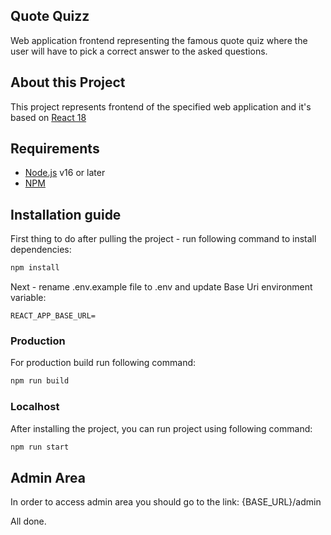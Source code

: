 ## Quote Quizz

Web application frontend representing the famous quote quiz where the user will have to pick a correct answer to the asked questions.

## About this Project

This project represents frontend of the specified web application and it's based on [React 18](https://react.dev/)

## Requirements

- [Node.js](https://nodejs.org/en) v16 or later
- [NPM](https://www.npmjs.com/)

## Installation guide

First thing to do after pulling the project - run following command to install dependencies:

```sh
npm install
```

Next - rename .env.example file to .env and update Base Uri environment variable:

```
REACT_APP_BASE_URL=
```

### Production
For production build run following command:

```sh
npm run build
```

### Localhost
After installing the project, you can run project using following command: 

```sh
npm run start
```

## Admin Area
In order to access admin area you should go to the link: {BASE_URL}/admin

All done.